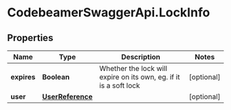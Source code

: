 # CodebeamerSwaggerApi.LockInfo

## Properties
Name | Type | Description | Notes
------------ | ------------- | ------------- | -------------
**expires** | **Boolean** | Whether the lock will expire on its own, eg. if it is a soft lock | [optional] 
**user** | [**UserReference**](UserReference.md) |  | [optional] 

